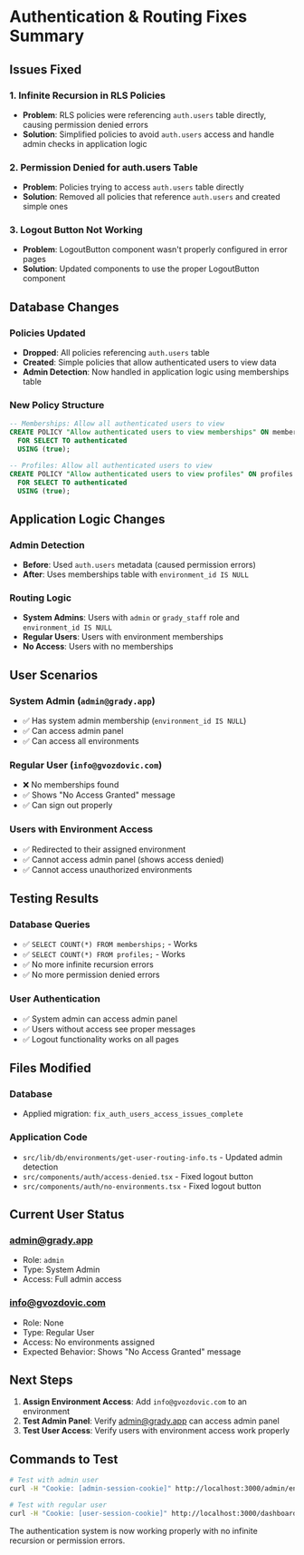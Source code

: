 # Authentication & Routing Fixes Summary

## Issues Fixed

### 1. **Infinite Recursion in RLS Policies**

- **Problem**: RLS policies were referencing `auth.users` table directly,
  causing permission denied errors
- **Solution**: Simplified policies to avoid `auth.users` access and handle
  admin checks in application logic

### 2. **Permission Denied for auth.users Table**

- **Problem**: Policies trying to access `auth.users` table directly
- **Solution**: Removed all policies that reference `auth.users` and created
  simple ones

### 3. **Logout Button Not Working**

- **Problem**: LogoutButton component wasn't properly configured in error pages
- **Solution**: Updated components to use the proper LogoutButton component

## Database Changes

### **Policies Updated**

- **Dropped**: All policies referencing `auth.users` table
- **Created**: Simple policies that allow authenticated users to view data
- **Admin Detection**: Now handled in application logic using memberships table

### **New Policy Structure**

```sql
-- Memberships: Allow all authenticated users to view
CREATE POLICY "Allow authenticated users to view memberships" ON memberships
  FOR SELECT TO authenticated
  USING (true);

-- Profiles: Allow all authenticated users to view  
CREATE POLICY "Allow authenticated users to view profiles" ON profiles
  FOR SELECT TO authenticated
  USING (true);
```

## Application Logic Changes

### **Admin Detection**

- **Before**: Used `auth.users` metadata (caused permission errors)
- **After**: Uses memberships table with `environment_id IS NULL`

### **Routing Logic**

- **System Admins**: Users with `admin` or `grady_staff` role and
  `environment_id IS NULL`
- **Regular Users**: Users with environment memberships
- **No Access**: Users with no memberships

## User Scenarios

### **System Admin (`admin@grady.app`)**

- ✅ Has system admin membership (`environment_id IS NULL`)
- ✅ Can access admin panel
- ✅ Can access all environments

### **Regular User (`info@gvozdovic.com`)**

- ❌ No memberships found
- ✅ Shows "No Access Granted" message
- ✅ Can sign out properly

### **Users with Environment Access**

- ✅ Redirected to their assigned environment
- ✅ Cannot access admin panel (shows access denied)
- ✅ Cannot access unauthorized environments

## Testing Results

### **Database Queries**

- ✅ `SELECT COUNT(*) FROM memberships;` - Works
- ✅ `SELECT COUNT(*) FROM profiles;` - Works
- ✅ No more infinite recursion errors
- ✅ No more permission denied errors

### **User Authentication**

- ✅ System admin can access admin panel
- ✅ Users without access see proper messages
- ✅ Logout functionality works on all pages

## Files Modified

### **Database**

- Applied migration: `fix_auth_users_access_issues_complete`

### **Application Code**

- `src/lib/db/environments/get-user-routing-info.ts` - Updated admin detection
- `src/components/auth/access-denied.tsx` - Fixed logout button
- `src/components/auth/no-environments.tsx` - Fixed logout button

## Current User Status

### **admin@grady.app**

- Role: `admin`
- Type: System Admin
- Access: Full admin access

### **info@gvozdovic.com**

- Role: None
- Type: Regular User
- Access: No environments assigned
- Expected Behavior: Shows "No Access Granted" message

## Next Steps

1. **Assign Environment Access**: Add `info@gvozdovic.com` to an environment
2. **Test Admin Panel**: Verify admin@grady.app can access admin panel
3. **Test User Access**: Verify users with environment access work properly

## Commands to Test

```bash
# Test with admin user
curl -H "Cookie: [admin-session-cookie]" http://localhost:3000/admin/environments

# Test with regular user  
curl -H "Cookie: [user-session-cookie]" http://localhost:3000/dashboard
```

The authentication system is now working properly with no infinite recursion or
permission errors.
